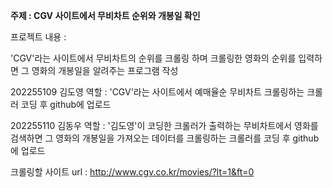 **주제 : CGV 사이트에서 무비차트 순위와 개봉일 확인**

프로젝트 내용 :

'CGV'라는 사이트에서 무비차트의 순위를 크롤링 하며 크롤링한 영화의 순위를 입력하면 그 영화의 개봉일을 알려주는 프로그램 작성

202255109 김도영 역할 : 'CGV'라는 사이트에서 예매율순 무비차트 크롤링하는 크롤러 코딩 후 github에 업로드

202255110 김동우 역할 : '김도영'이 코딩한 크롤러가 출력하는 무비차트에서 영화를 검색하면 그 영화의 개봉일을 가져오는 데이터를 크롤링하는 크롤러를 코딩 후 github에 업로드

크롤링할 사이트 url : http://www.cgv.co.kr/movies/?lt=1&ft=0

